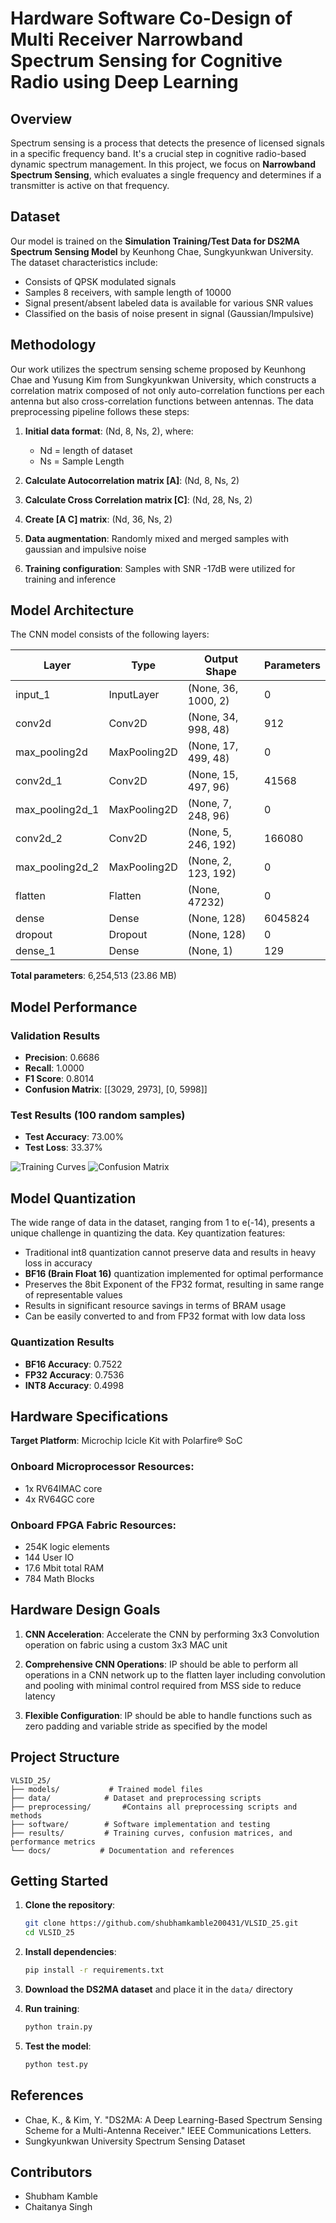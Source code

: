 # Hardware Software Co-Design of Multi Receiver Narrowband Spectrum Sensing for Cognitive Radio using Deep Learning

## Overview

Spectrum sensing is a process that detects the presence of licensed signals in a specific frequency band. It's a crucial step in cognitive radio-based dynamic spectrum management. In this project, we focus on **Narrowband Spectrum Sensing**, which evaluates a single frequency and determines if a transmitter is active on that frequency.

## Dataset

Our model is trained on the **Simulation Training/Test Data for DS2MA Spectrum Sensing Model** by Keunhong Chae, Sungkyunkwan University. The dataset characteristics include:

- Consists of QPSK modulated signals
- Samples 8 receivers, with sample length of 10000
- Signal present/absent labeled data is available for various SNR values
- Classified on the basis of noise present in signal (Gaussian/Impulsive)

## Methodology

Our work utilizes the spectrum sensing scheme proposed by Keunhong Chae and Yusung Kim from Sungkyunkwan University, which constructs a correlation matrix composed of not only auto-correlation functions per each antenna but also cross-correlation functions between antennas. The data preprocessing pipeline follows these steps:

1. **Initial data format**: (Nd, 8, Ns, 2), where:
   - Nd = length of dataset
   - Ns = Sample Length

2. **Calculate Autocorrelation matrix [A]**: (Nd, 8, Ns, 2)

3. **Calculate Cross Correlation matrix [C]**: (Nd, 28, Ns, 2)

4. **Create [A C] matrix**: (Nd, 36, Ns, 2)

5. **Data augmentation**: Randomly mixed and merged samples with gaussian and impulsive noise

6. **Training configuration**: Samples with SNR -17dB were utilized for training and inference

## Model Architecture

The CNN model consists of the following layers:

| Layer | Type | Output Shape | Parameters |
|-------|------|--------------|------------|
| input_1 | InputLayer | (None, 36, 1000, 2) | 0 |
| conv2d | Conv2D | (None, 34, 998, 48) | 912 |
| max_pooling2d | MaxPooling2D | (None, 17, 499, 48) | 0 |
| conv2d_1 | Conv2D | (None, 15, 497, 96) | 41568 |
| max_pooling2d_1 | MaxPooling2D | (None, 7, 248, 96) | 0 |
| conv2d_2 | Conv2D | (None, 5, 246, 192) | 166080 |
| max_pooling2d_2 | MaxPooling2D | (None, 2, 123, 192) | 0 |
| flatten | Flatten | (None, 47232) | 0 |
| dense | Dense | (None, 128) | 6045824 |
| dropout | Dropout | (None, 128) | 0 |
| dense_1 | Dense | (None, 1) | 129 |

**Total parameters**: 6,254,513 (23.86 MB)

## Model Performance

### Validation Results
- **Precision**: 0.6686
- **Recall**: 1.0000
- **F1 Score**: 0.8014
- **Confusion Matrix**: [[3029, 2973], [0, 5998]]

### Test Results (100 random samples)
- **Test Accuracy**: 73.00%
- **Test Loss**: 33.37%

![Training Curves](results/training_curve.png)
![Confusion Matrix](results/cm.png)

## Model Quantization

The wide range of data in the dataset, ranging from 1 to e(-14), presents a unique challenge in quantizing the data. Key quantization features:

- Traditional int8 quantization cannot preserve data and results in heavy loss in accuracy
- **BF16 (Brain Float 16)** quantization implemented for optimal performance
- Preserves the 8bit Exponent of the FP32 format, resulting in same range of representable values
- Results in significant resource savings in terms of BRAM usage
- Can be easily converted to and from FP32 format with low data loss

### Quantization Results
- **BF16 Accuracy**: 0.7522
- **FP32 Accuracy**: 0.7536
- **INT8 Accuracy**: 0.4998

## Hardware Specifications

**Target Platform**: Microchip Icicle Kit with Polarfire® SoC

### Onboard Microprocessor Resources:
- 1x RV64IMAC core
- 4x RV64GC core

### Onboard FPGA Fabric Resources:
- 254K logic elements
- 144 User IO
- 17.6 Mbit total RAM
- 784 Math Blocks

## Hardware Design Goals

1. **CNN Acceleration**: Accelerate the CNN by performing 3x3 Convolution operation on fabric using a custom 3x3 MAC unit

2. **Comprehensive CNN Operations**: IP should be able to perform all operations in a CNN network up to the flatten layer including convolution and pooling with minimal control required from MSS side to reduce latency

3. **Flexible Configuration**: IP should be able to handle functions such as zero padding and variable stride as specified by the model

## Project Structure

```
VLSID_25/
├── models/           # Trained model files
├── data/            # Dataset and preprocessing scripts
├── preprocessing/       #Contains all preprocessing scripts and methods
├── software/        # Software implementation and testing
├── results/         # Training curves, confusion matrices, and performance metrics
└── docs/           # Documentation and references
```

## Getting Started

1. **Clone the repository**:
   ```bash
   git clone https://github.com/shubhamkamble200431/VLSID_25.git
   cd VLSID_25
   ```

2. **Install dependencies**:
   ```bash
   pip install -r requirements.txt
   ```

3. **Download the DS2MA dataset** and place it in the `data/` directory

4. **Run training**:
   ```bash
   python train.py
   ```

5. **Test the model**:
   ```bash
   python test.py
   ```

## References

- Chae, K., & Kim, Y. "DS2MA: A Deep Learning-Based Spectrum Sensing Scheme for a Multi-Antenna Receiver." IEEE Communications Letters.
- Sungkyunkwan University Spectrum Sensing Dataset

## Contributors

- Shubham Kamble
- Chaitanya Singh

